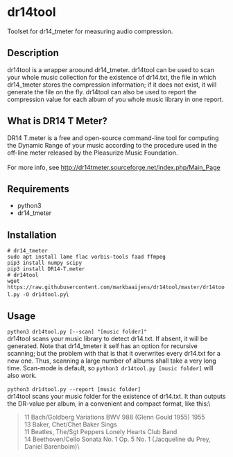 # dr14tool
Toolset for dr14_tmeter for measuring audio compression. 

## Description
dr14tool is a wrapper aroound dr14_tmeter. dr14tool can be used to scan your whole music collection for the existence of dr14.txt, the file in which dr14_tmeter stores the compression information; if it does not exist, it will generate the file on the fly. dr14tool can also be used to report the compression value for each album of you whole music library in one report.

## What is DR14 T Meter?
DR14 T.meter is a free and open-source command-line tool for computing the Dynamic Range of your music according to the procedure used in the off-line meter released by the Pleasurize Music Foundation.\
\
For more info, see http://dr14tmeter.sourceforge.net/index.php/Main_Page

## Requirements
* python3
* dr14_tmeter

## Installation 
`# dr14_tmeter`\
`sudo apt install lame flac vorbis-tools faad ffmpeg`\
`pip3 install numpy scipy`\
`pip3 install DR14-T.meter`\
`# dr14tool`\
`wget https://raw.githubusercontent.com/markbaaijens/dr14tool/master/dr14tool.py -O dr14tool.py`\

## Usage
`python3 dr14tool.py [--scan] "[music folder]"`\
dr14tool scans your music library to detect dr14.txt. If absent, it will be generated. Note that dr14_tmeter it self has an option for recursive scanning; but the problem with that is that it overwrites every dr14.txt for a new one. Thus, scanning a large number of albums shall take a very long time. Scan-mode is default, so `python3 dr14tool.py [music folder]` will also work.\
\
`python3 dr14tool.py --report [music folder]`\
dr14tool scans your music folder for the existence of dr14.txt. It than outputs the DR-value per album, in a convenient and compact format, like this:\
> 11 Bach/Goldberg Variations BWV 988 (Glenn Gould 1955) 1955\
> 13 Baker, Chet/Chet Baker Sings\
> 11 Beatles, The/Sgt Peppers Lonely Hearts Club Band\
> 14 Beethoven/Cello Sonata No. 1 Op. 5 No. 1 (Jacqueline du Prey,  Daniel Barenboim)\



